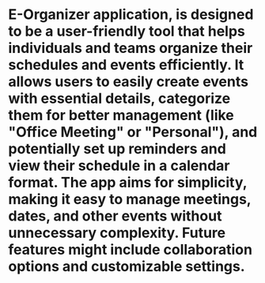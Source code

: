 # E-Organizer application, is designed to be a user-friendly tool that helps individuals and teams organize their schedules and events efficiently. It allows users to easily create events with essential details, categorize them for better management (like "Office Meeting" or "Personal"), and potentially set up reminders and view their schedule in a calendar format. The app aims for simplicity, making it easy to manage meetings, dates, and other events without unnecessary complexity. Future features might include collaboration options and customizable settings.
